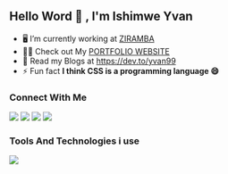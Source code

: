 <h2> Hello Word 👋 , I'm Ishimwe Yvan </h2>

- 🖥️ I’m currently working at [ZIRAMBA](https://ziramba.com/)
- 👨‍💻 Check out My [PORTFOLIO WEBSITE](https://ivan.fly.dev/)
- 📝 Read my Blogs at https://dev.to/yvan99
- ⚡ Fun fact **I think CSS is a programming language 😄**

<h3> Connect With Me </h3>

  <a href="mailto:ishimweyvan90@gmail.com"><img src="https://img.shields.io/badge/e‑mail-D14836.svg?style=for-the-badge&logo=GMail&logoColor=white"/></a>
  <a href="https://instagram.com/ishimwe.yvan"><img src="https://img.shields.io/badge/instagram-E4405F.svg?style=for-the-badge&logo=instagram&logoColor=white"/></a>
  <a href="https://www.linkedin.com/in/ishimwe-yvan-21a202194/"><img src="https://img.shields.io/badge/linkedin-0077B5.svg?style=for-the-badge&logo=linkedin&logoColor=white"/></a>
  <a href="https://twitter.com/ishimwe_yvan"><img src="https://img.shields.io/badge/twitter-1DA1F2.svg?style=for-the-badge&logo=twitter&logoColor=white"/></a>

<h3>Tools And Technologies i use </h3>

 <p align="left">
  <a href="https://anuphaldar.com">
    <img src="https://skillicons.dev/icons?i=js,php,laravel,py,nodejs,express,django,gatsby,nextjs,react,redux,materialui,pug,css,sass,bootstrap,tailwind,postman,prisma,mongodb,mysql,postgres,git,github,gitlab,bash,sentry,heroku,netlify,vercel,,md,figma,xd,vscode,androidstudio,codepen,devto,discord,spotify,tableplus" />
  </a>
</p>


